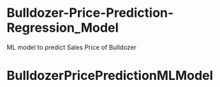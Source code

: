 # Bulldozer-Price-Prediction-Regression_Model

ML model to predict Sales Price of Bulldozer
# BulldozerPricePredictionMLModel
